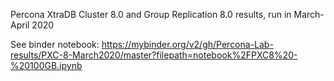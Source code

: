 Percona XtraDB Cluster 8.0 and Group Replication 8.0 results, run in March-April 2020

See binder notebook:
https://mybinder.org/v2/gh/Percona-Lab-results/PXC-8-March2020/master?filepath=notebook%2FPXC8%20-%20100GB.ipynb
